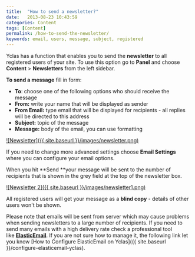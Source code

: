 ```yaml
---
title:  "How to send a newsletter?"
date:   2013-08-23 10:43:59
categories: Content
tags: [Content]
permalink: /how-to-send-the-newsletter/
keywords: email, users, message, subject, registered
---
```

Yclas has a function that enables you to send the **newsletter** to all registered users of your site. To use this option go to **Panel** and choose **Content** > **Newsletters** from the left sidebar.

**To send a message** fill in form: 

  * **To**: choose one of the following options who should receive the message
  * **From:** write your name that will be displayed as sender
  * **From Email:** type email that will be displayed for recipients - all replies will be directed to this address
  * **Subject:** topic of the message
  * **Message:** body of the email, you can use formatting

<a href="{{ site.baseurl }}/images/newsletter.png" class="thumbnail gallery-item" data-gallery>
![Newsletter]({{ site.baseurl }}/images/newsletter.png)
</a>

If you need to change more advanced settings choose **Email Settings** where you can configure your email options.

When you hit **Send **your message will be sent to the number of recipients that is shown in the grey field at the top of the newsletter box.

<a href="{{ site.baseurl }}/images/newsletter1.png" class="thumbnail gallery-item" data-gallery>
![Newsletter 2]({{ site.baseurl }}/images/newsletter1.png)
</a>

All registered users will get your message as a **blind copy** \- details of other users won't be shown.

Please note that emails will be sent from server which may cause problems when sending newsletters to a large number of recipients. If you need to send many emails with a high delivery rate check a professional tool like **[ElasticEmail](http://j.mp/elasticemailoc)**. If you are not sure how to manage it, the following link let you know [How to Configure ElasticEmail on Yclas]({{ site.baseurl }}/configure-elasticemail-yclas).

